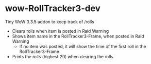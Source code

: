 # wow-RollTracker3-dev
Tiny WoW 3.3.5 addon to keep track of /rolls 

- Clears rolls when item is posted in Raid Warning
- Shows item name in the RollTracker3-Frame, when posted in Raid Warning
  - If no item was posted, it will show the time of the first roll in the RollTracker3-Frame
- Prints the rolls (highest 20) when clearing the rolls

